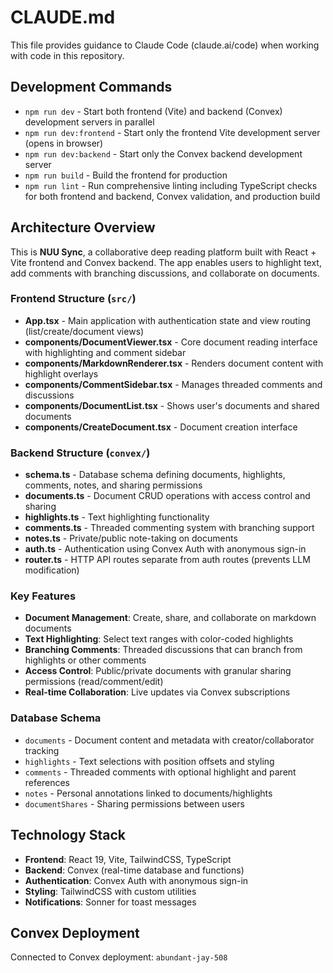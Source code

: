 # CLAUDE.md

This file provides guidance to Claude Code (claude.ai/code) when working with code in this repository.

## Development Commands

- `npm run dev` - Start both frontend (Vite) and backend (Convex) development servers in parallel
- `npm run dev:frontend` - Start only the frontend Vite development server (opens in browser)
- `npm run dev:backend` - Start only the Convex backend development server
- `npm run build` - Build the frontend for production
- `npm run lint` - Run comprehensive linting including TypeScript checks for both frontend and backend, Convex validation, and production build

## Architecture Overview

This is **NUU Sync**, a collaborative deep reading platform built with React + Vite frontend and Convex backend. The app enables users to highlight text, add comments with branching discussions, and collaborate on documents.

### Frontend Structure (`src/`)
- **App.tsx** - Main application with authentication state and view routing (list/create/document views)
- **components/DocumentViewer.tsx** - Core document reading interface with highlighting and comment sidebar
- **components/MarkdownRenderer.tsx** - Renders document content with highlight overlays
- **components/CommentSidebar.tsx** - Manages threaded comments and discussions
- **components/DocumentList.tsx** - Shows user's documents and shared documents
- **components/CreateDocument.tsx** - Document creation interface

### Backend Structure (`convex/`)
- **schema.ts** - Database schema defining documents, highlights, comments, notes, and sharing permissions
- **documents.ts** - Document CRUD operations with access control and sharing
- **highlights.ts** - Text highlighting functionality
- **comments.ts** - Threaded commenting system with branching support
- **notes.ts** - Private/public note-taking on documents
- **auth.ts** - Authentication using Convex Auth with anonymous sign-in
- **router.ts** - HTTP API routes separate from auth routes (prevents LLM modification)

### Key Features
- **Document Management**: Create, share, and collaborate on markdown documents
- **Text Highlighting**: Select text ranges with color-coded highlights
- **Branching Comments**: Threaded discussions that can branch from highlights or other comments
- **Access Control**: Public/private documents with granular sharing permissions (read/comment/edit)
- **Real-time Collaboration**: Live updates via Convex subscriptions

### Database Schema
- `documents` - Document content and metadata with creator/collaborator tracking
- `highlights` - Text selections with position offsets and styling
- `comments` - Threaded comments with optional highlight and parent references
- `notes` - Personal annotations linked to documents/highlights
- `documentShares` - Sharing permissions between users

## Technology Stack
- **Frontend**: React 19, Vite, TailwindCSS, TypeScript
- **Backend**: Convex (real-time database and functions)
- **Authentication**: Convex Auth with anonymous sign-in
- **Styling**: TailwindCSS with custom utilities
- **Notifications**: Sonner for toast messages

## Convex Deployment
Connected to Convex deployment: `abundant-jay-508`